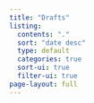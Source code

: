 ```yaml
---
title: "Drafts"
listing:
  contents: "."
  sort: "date desc"
  type: default
  categories: true
  sort-ui: true
  filter-ui: true
page-layout: full
---
```

